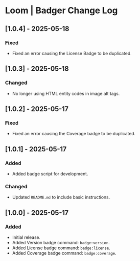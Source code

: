 # Loom | Badger Change Log

## [1.0.4] - 2025-05-18
### Fixed
- Fixed an error causing the License Badge to be duplicated.

## [1.0.3] - 2025-05-18
### Changed
- No longer using HTML entity codes in image alt tags.

## [1.0.2] - 2025-05-17
### Fixed
- Fixed an error causing the Coverage badge to be duplicated.

## [1.0.1] - 2025-05-17
### Added
- Added badge script for development.

### Changed
- Updated `README.md` to include basic instructions.

## [1.0.0] - 2025-05-17
### Added
- Initial release.
- Added Version badge command: `badge:version`.
- Added License badge command: `badge:license`.
- Added Coverage badge command: `badge:coverage`.